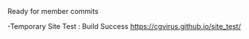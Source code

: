 Ready for member commits

-Temporary Site Test : Build Success https://cgvirus.github.io/site_test/
